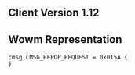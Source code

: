 ## Client Version 1.12

## Wowm Representation
```rust,ignore
cmsg CMSG_REPOP_REQUEST = 0x015A {
}

```
